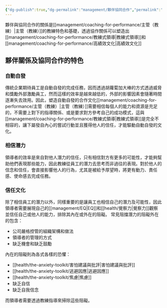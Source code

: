 ```yaml
---
{"dg-publish":true,"dg-permalink":"management/夥伴協同合作","permalink":"/management/夥伴協同合作/"}
---
```



夥伴與協同合作的關係是[[management/coaching-for-performance/主管（教練）\|主管（教練）]]的教練特色和基礎，透過協作關係可以塑造出[[management/coaching-for-performance/教練式領導\|教練式領導]]和[[management/coaching-for-performance/高績效文化\|高績效文化]]

## 夥伴關係及協同合作的特色

### 自動自發
傳統企業期待員工是自動自發的完成任務，因而透過胡蘿蔔加大棒的方式透過威脅和獎勵外部激勵員工，然而這樣的效率是越來越低的，外部的影響因素會隨著時間逐漸失去效用。因此，塑造自動自發的合作文化[[management/coaching-for-performance/主管（教練）\|主管（教練）]]需要相信每個人的能力和資源是充足的，不需要上對下的指導關係、或是要求對方參考自己的成功模式，這與[[management/coaching-for-performance/教練式領導\|教練式領導]]是完全不相容的，讓下屬發自內心的嘗試行動並且獲得他人的信任，才能驅動自動自發的文化。

### 相信潛力
領導者的效率是來自對他人潛力的信任，只有相信對方有更多的可能性，才能夠幫助他們表現那些能力，因此教練從員工的潛力去思考而非過往的表現。對於他人的信念和信任，會直接影響他人的行為，尤其是被給予厚望時，將更有動力、責任感、使命感去完成任務。

### 信任文化

除了相信員工的潛力以外，同樣重要的是讓員工也相信自己的潛力及可能性，因此領導者需要展現自己的[[management/EQ\|EQ]]和[[health/覺察力\|覺察力]]觀察並信任自己或他人的能力，排除其內在或外在的阻礙。
常見阻擋潛力的阻礙外在的包含：
- 公司嚴格控管的組織架構和做法
- 領導者的管理的方式
- 缺乏機會和缺乏鼓勵

內在的阻礙則為各式各樣的恐懼：
- [[health/the-anxiety-toolkit/害怕建議與批評\|害怕建議與批評]]
- [[health/the-anxiety-toolkit/逃避因應\|逃避因應]]
- [[health/the-anxiety-toolkit/焦慮\|焦慮]]
- 缺乏自信
- 缺乏自我信念

而領導者需要透過教練指導來掃除這些阻礙。


